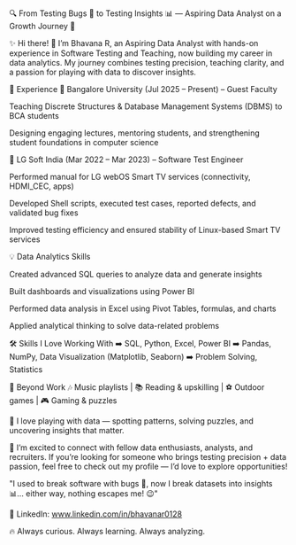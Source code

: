 🔍 From Testing Bugs 🧪 to Testing Insights 📊 — Aspiring Data Analyst on a Growth Journey 🚀

✨ Hi there! 
👋 I’m Bhavana R, an Aspiring Data Analyst with hands-on experience in Software Testing and Teaching, now building my career in data analytics. My journey combines testing precision, teaching clarity, and a passion for playing with data to discover insights.

💼 Experience
📌 Bangalore University (Jul 2025 – Present) – Guest Faculty

Teaching Discrete Structures & Database Management Systems (DBMS) to BCA students

Designing engaging lectures, mentoring students, and strengthening student foundations in computer science

📌 LG Soft India (Mar 2022 – Mar 2023) – Software Test Engineer

Performed manual for LG webOS Smart TV services (connectivity, HDMI_CEC, apps)

Developed Shell scripts, executed test cases, reported defects, and validated bug fixes

Improved testing efficiency and ensured stability of Linux-based Smart TV services

💡 Data Analytics Skills

Created advanced SQL queries to analyze data and generate insights

Built dashboards and visualizations using Power BI

Performed data analysis in Excel using Pivot Tables, formulas, and charts

Applied analytical thinking to solve data-related problems

🛠️ Skills I Love Working With
➡️ SQL, Python, Excel, Power BI
➡️ Pandas, NumPy, Data Visualization (Matplotlib, Seaborn)
➡️ Problem Solving, Statistics

🌱 Beyond Work
🎶 Music playlists | 📚 Reading & upskilling | ⚽ Outdoor games | 🎮 Gaming & puzzles

🚀 I love playing with data — spotting patterns, solving puzzles, and uncovering insights that matter.

🤝 I’m excited to connect with fellow data enthusiasts, analysts, and recruiters. If you’re looking for someone who brings testing precision + data passion, feel free to check out my profile — I’d love to explore opportunities!

"I used to break software with bugs 🐞, now I break datasets into insights 📊… either way, nothing escapes me! 😉"

🔗 LinkedIn: www.linkedin.com/in/bhavanar0128

🔥 Always curious. Always learning. Always analyzing.
